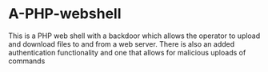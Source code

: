 # A-PHP-webshell
This is a PHP web shell with a backdoor which allows the operator to upload and download files to and from a web server. There is also an added authentication functionality and one that allows for malicious uploads of commands
